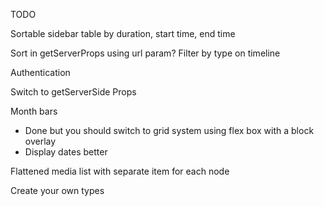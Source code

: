 TODO

Sortable sidebar table by duration, start time, end time

Sort in getServerProps using url param?
Filter by type on timeline

Authentication

Switch to getServerSide Props

Month bars
 - Done but you should switch to grid system using flex box with a block overlay 
 - Display dates better

Flattened media list with separate item for each node

Create your own types
